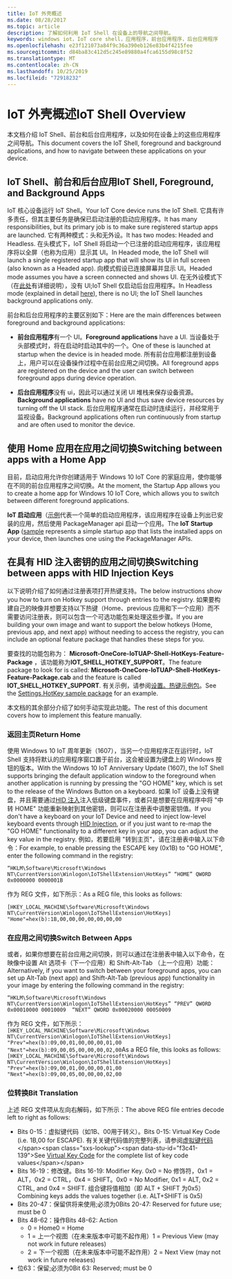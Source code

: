 ```yaml
---
title: IoT 外壳概述
ms.date: 08/28/2017
ms.topic: article
description: 了解如何利用 IoT Shell 在设备上的导航之间导航。
keywords: windows iot，IoT core shell，应用程序，前台应用程序，后台应用程序
ms.openlocfilehash: e23f121073a84f9c36a390eb126e83b4f4215fee
ms.sourcegitcommit: d84ba83c412d5c245e89880a4fca6155d98c8f52
ms.translationtype: MT
ms.contentlocale: zh-CN
ms.lasthandoff: 10/25/2019
ms.locfileid: "72918232"
---
```

# <a name="iot-shell-overview"></a><span data-ttu-id="f3c41-104">IoT 外壳概述</span><span class="sxs-lookup"><span data-stu-id="f3c41-104">IoT Shell Overview</span></span>

<span data-ttu-id="f3c41-105">本文档介绍 IoT Shell、前台和后台应用程序，以及如何在设备上的这些应用程序之间导航。</span><span class="sxs-lookup"><span data-stu-id="f3c41-105">This document covers the IoT Shell, foreground and background applications, and how to navigate between these applications on your device.</span></span>

## <a name="iot-shell-foreground-and-background-apps"></a><span data-ttu-id="f3c41-106">IoT Shell、前台和后台应用</span><span class="sxs-lookup"><span data-stu-id="f3c41-106">IoT Shell, Foreground, and Background Apps</span></span>

<span data-ttu-id="f3c41-107">IoT 核心设备运行 IoT Shell。</span><span class="sxs-lookup"><span data-stu-id="f3c41-107">Your IoT Core device runs the IoT Shell.</span></span> <span data-ttu-id="f3c41-108">它具有许多责任，但其主要任务是确保已启动注册的启动应用程序。</span><span class="sxs-lookup"><span data-stu-id="f3c41-108">It has many responsibilities, but its primary job is to make sure registered startup apps are launched.</span></span> <span data-ttu-id="f3c41-109">它有两种模式：头和无外设。</span><span class="sxs-lookup"><span data-stu-id="f3c41-109">It has two modes: Headed and Headless.</span></span> <span data-ttu-id="f3c41-110">在头模式下，IoT Shell 将启动一个已注册的启动应用程序，该应用程序将以全屏（也称为应用）显示其 UI。</span><span class="sxs-lookup"><span data-stu-id="f3c41-110">In Headed mode, the IoT Shell will launch a single registered startup app that will show its UI in full screen (also known as a Headed app).</span></span> <span data-ttu-id="f3c41-111">向模式假设已连接屏幕并显示 UI。</span><span class="sxs-lookup"><span data-stu-id="f3c41-111">Headed mode assumes you have a screen connected and shows UI.</span></span> <span data-ttu-id="f3c41-112">在无外设模式下（在[此处](../learn-about-hardware/HeadlessMode.md)有详细说明），没有 UI;IoT Shell 仅启动后台应用程序。</span><span class="sxs-lookup"><span data-stu-id="f3c41-112">In Headless mode (explained in detail [here](../learn-about-hardware/HeadlessMode.md)), there is no UI; the IoT Shell launches background applications only.</span></span>

<span data-ttu-id="f3c41-113">前台和后台应用程序的主要区别如下：</span><span class="sxs-lookup"><span data-stu-id="f3c41-113">Here are the main differences between foreground and background applications:</span></span>

- <span data-ttu-id="f3c41-114">**前台应用程序**有一个 UI。</span><span class="sxs-lookup"><span data-stu-id="f3c41-114">**Foreground applications** have a UI.</span></span> <span data-ttu-id="f3c41-115">当设备处于头部模式时，将在启动时启动其中的一个。</span><span class="sxs-lookup"><span data-stu-id="f3c41-115">One of these is launched at startup when the device is in headed mode.</span></span> <span data-ttu-id="f3c41-116">所有前台应用都注册到设备上，用户可以在设备操作过程中在前台应用之间切换。</span><span class="sxs-lookup"><span data-stu-id="f3c41-116">All foreground apps are registered on the device and the user can switch between foreground apps during device operation.</span></span>

- <span data-ttu-id="f3c41-117">**后台应用程序**没有 ui，因此可以通过关闭 UI 堆栈来保存设备资源。</span><span class="sxs-lookup"><span data-stu-id="f3c41-117">**Background applications** have no UI and thus save device resources by turning off the UI stack.</span></span> <span data-ttu-id="f3c41-118">后台应用程序通常在启动时连续运行，并经常用于监视设备。</span><span class="sxs-lookup"><span data-stu-id="f3c41-118">Background applications often run continuously from startup and are often used to monitor the device.</span></span>

## <a name="switching-between-apps-with-a-home-app"></a><span data-ttu-id="f3c41-119">使用 Home 应用在应用之间切换</span><span class="sxs-lookup"><span data-stu-id="f3c41-119">Switching between apps with a Home App</span></span>

<span data-ttu-id="f3c41-120">目前，启动应用允许你创建适用于 Windows 10 IoT Core 的家庭应用，使你能够在不同的前台应用程序之间切换。</span><span class="sxs-lookup"><span data-stu-id="f3c41-120">At the moment, the Startup App allows you to create a home app for Windows 10 IoT Core, which allows you to switch between different foreground applications.</span></span> 

<span data-ttu-id="f3c41-121">**IoT 启动应用**（[示例](https://github.com/microsoft/Windows-iotcore-samples/tree/master/Samples/IoTStartApp)代表一个简单的启动应用程序，该应用程序在设备上列出已安装的应用，然后使用 PackageManager api 启动一个应用。</span><span class="sxs-lookup"><span data-stu-id="f3c41-121">The **IoT Startup App** ([sample](https://github.com/microsoft/Windows-iotcore-samples/tree/master/Samples/IoTStartApp) represents a simple startup app that lists the installed apps on your device, then launches one using the PackageManager APIs.</span></span>

## <a name="switching-between-apps-with-hid-injection-keys"></a><span data-ttu-id="f3c41-122">在具有 HID 注入密钥的应用之间切换</span><span class="sxs-lookup"><span data-stu-id="f3c41-122">Switching between apps with HID Injection Keys</span></span>

<span data-ttu-id="f3c41-123">以下说明介绍了如何通过注册表项打开热键支持。</span><span class="sxs-lookup"><span data-stu-id="f3c41-123">The below instructions show you how to turn on Hotkey support through entries to the registry.</span></span> <span data-ttu-id="f3c41-124">如果要构建自己的映像并想要支持以下热键（Home、previous 应用和下一个应用）而不需要访问注册表，则可以包含一个可选功能包来处理这些步骤。</span><span class="sxs-lookup"><span data-stu-id="f3c41-124">If you are building your own image and want to support the below hotkeys (Home, previous app, and next app) without needing to access the registry, you can include an optional feature package that handles these steps for you.</span></span>

<span data-ttu-id="f3c41-125">要查找的功能包称为： **Microsoft-OneCore-IoTUAP-Shell-HotKeys-Feature-Package** ，该功能称为**IOT_SHELL_HOTKEY_SUPPORT**。</span><span class="sxs-lookup"><span data-stu-id="f3c41-125">The feature package to look for is called: **Microsoft-OneCore-IoTUAP-Shell-HotKeys-Feature-Package.cab** and the feature is called **IOT_SHELL_HOTKEY_SUPPORT**.</span></span> <span data-ttu-id="f3c41-126">有关示例，请参阅[设置。热键示例包](https://github.com/ms-iot/iot-adk-addonkit/tree/master/Workspace/Common/Packages/Settings.HotKey/Settings.HotKey.pkg.xml)。</span><span class="sxs-lookup"><span data-stu-id="f3c41-126">See the [Settings.HotKey sample package](https://github.com/ms-iot/iot-adk-addonkit/tree/master/Workspace/Common/Packages/Settings.HotKey/Settings.HotKey.pkg.xml) for an example.</span></span>

<span data-ttu-id="f3c41-127">本文档的其余部分介绍了如何手动实现此功能。</span><span class="sxs-lookup"><span data-stu-id="f3c41-127">The rest of this document covers how to implement this feature manually.</span></span>

### <a name="return-home"></a><span data-ttu-id="f3c41-128">返回主页</span><span class="sxs-lookup"><span data-stu-id="f3c41-128">Return Home</span></span>

<span data-ttu-id="f3c41-129">使用 Windows 10 IoT 周年更新（1607），当另一个应用程序正在运行时，IoT Shell 支持将默认的应用程序窗口置于前台，这会被设置为键盘上的 Windows 按钮的版本。</span><span class="sxs-lookup"><span data-stu-id="f3c41-129">With the Windows 10 IoT Anniversary Update (1607), the IoT Shell supports bringing the default application window to the foreground when another application is running by pressing the "GO HOME" key, which is set to the release of the Windows Button on a keyboard.</span></span> <span data-ttu-id="f3c41-130">如果 IoT 设备上没有键盘，并且需要通过[HID 注入](https://developer.microsoft.com/en-us/windows/iot/samples/hidinjection)注入低级键盘事件，或者只是想要在应用程序中将 "中转 HOME" 功能重新映射到其他密钥，则可以在注册表中调整密钥值。</span><span class="sxs-lookup"><span data-stu-id="f3c41-130">If you don't have a keyboard on your IoT Device and need to inject low-level keyboard events through [HID Injection](https://developer.microsoft.com/en-us/windows/iot/samples/hidinjection), or if you just want to re-map the "GO HOME" functionality to a different key in your app, you can adjust the key value in the registry.</span></span> <span data-ttu-id="f3c41-131">例如，若要启用 "转到主页"，请在注册表中输入以下命令：</span><span class="sxs-lookup"><span data-stu-id="f3c41-131">For example, to enable pressing the ESCAPE key (0x1B) to "GO HOME", enter the following command in the registry:</span></span>

``
“HKLM\Software\Microsoft\Windows NT\CurrentVersion\Winlogon\IoTShellExtension\HotKeys” “HOME” QWORD    0x0000000 0000001B  
``

<span data-ttu-id="f3c41-132">作为 REG 文件，如下所示：</span><span class="sxs-lookup"><span data-stu-id="f3c41-132">As a REG file, this looks as follows:</span></span>

``
[HKEY_LOCAL_MACHINE\Software\Microsoft\Windows NT\CurrentVersion\Winlogon\IoTShellExtension\HotKeys]
"Home"=hex(b):1B,00,00,00,00,00,00,00
``

### <a name="switch-between-apps"></a><span data-ttu-id="f3c41-133">在应用之间切换</span><span class="sxs-lookup"><span data-stu-id="f3c41-133">Switch Between Apps</span></span>

<span data-ttu-id="f3c41-134">或者，如果你想要在前台应用之间切换，则可以通过在注册表中输入以下命令，在映像中设置 Alt 选项卡（下一个应用）和 Shift-Alt-Tab （上一个应用）功能：</span><span class="sxs-lookup"><span data-stu-id="f3c41-134">Alternatively, if you want to switch between your foreground apps, you can set up Alt-Tab (next app) and Shift-Alt-Tab (previous app) functionality in your image by entering the following command in the registry:</span></span>

``
“HKLM\Software\Microsoft\Windows NT\CurrentVersion\Winlogon\IoTShellExtension\HotKeys”
“PREV” QWORD 0x00010000 00010009 
“NEXT” QWORD 0x00020000 00050009 
``

<span data-ttu-id="f3c41-135">作为 REG 文件，如下所示： ``
[HKEY_LOCAL_MACHINE\Software\Microsoft\Windows NT\CurrentVersion\Winlogon\IoTShellExtension\HotKeys]
"Prev"=hex(b):09,00,01,00,00,00,01,00
"Next"=hex(b):09,00,05,00,00,00,02,00
``</span><span class="sxs-lookup"><span data-stu-id="f3c41-135">As a REG file, this looks as follows: ``
[HKEY_LOCAL_MACHINE\Software\Microsoft\Windows NT\CurrentVersion\Winlogon\IoTShellExtension\HotKeys]
"Prev"=hex(b):09,00,01,00,00,00,01,00
"Next"=hex(b):09,00,05,00,00,00,02,00
``</span></span>

### <a name="bit-translation"></a><span data-ttu-id="f3c41-136">位转换</span><span class="sxs-lookup"><span data-stu-id="f3c41-136">Bit Translation</span></span>

<span data-ttu-id="f3c41-137">上述 REG 文件项从左向右解码，如下所示：</span><span class="sxs-lookup"><span data-stu-id="f3c41-137">The above REG file entries decode left to right as follows:</span></span>

- <span data-ttu-id="f3c41-138">Bits 0-15：虚拟键代码（如1B、00用于转义）。</span><span class="sxs-lookup"><span data-stu-id="f3c41-138">Bits 0-15: Virtual Key Code (i.e. 1B,00 for ESCAPE).</span></span> <span data-ttu-id="f3c41-139">有关关键代码值的完整列表，请参阅[虚拟键代码](https://msdn.microsoft.com/library/windows/desktop/dd375731(v=vs.85).aspx)</span><span class="sxs-lookup"><span data-stu-id="f3c41-139">See [Virtual Key Code](https://msdn.microsoft.com/library/windows/desktop/dd375731(v=vs.85).aspx) for the complete list of key code values</span></span>
- <span data-ttu-id="f3c41-140">Bits 16-19：修改键。</span><span class="sxs-lookup"><span data-stu-id="f3c41-140">Bits 16-19: Modifier Key.</span></span> <span data-ttu-id="f3c41-141">0x0 = No 修饰符，0x1 = ALT，0x2 = CTRL，0x4 = SHIFT。</span><span class="sxs-lookup"><span data-stu-id="f3c41-141">0x0 = No Modifier, 0x1 = ALT, 0x2 = CTRL, and 0x4 = SHIFT.</span></span> <span data-ttu-id="f3c41-142">组合键将值相加（即 ALT + SHIFT 为0x5）</span><span class="sxs-lookup"><span data-stu-id="f3c41-142">Combining keys adds the values together (i.e. ALT+SHIFT is 0x5)</span></span>
- <span data-ttu-id="f3c41-143">Bits 20-47：保留供将来使用;必须为0</span><span class="sxs-lookup"><span data-stu-id="f3c41-143">Bits 20-47: Reserved for future use; must be 0</span></span>
- <span data-ttu-id="f3c41-144">Bits 48-62：操作</span><span class="sxs-lookup"><span data-stu-id="f3c41-144">Bits 48-62:  Action</span></span>
    - <span data-ttu-id="f3c41-145">0 = Home</span><span class="sxs-lookup"><span data-stu-id="f3c41-145">0 = Home</span></span>
    - <span data-ttu-id="f3c41-146">1 = 上一个视图（在未来版本中可能不起作用）</span><span class="sxs-lookup"><span data-stu-id="f3c41-146">1 = Previous View (may not work in future releases)</span></span>
    - <span data-ttu-id="f3c41-147">2 = 下一个视图（在未来版本中可能不起作用）</span><span class="sxs-lookup"><span data-stu-id="f3c41-147">2 = Next View (may not work in future releases)</span></span>
- <span data-ttu-id="f3c41-148">位63：保留;必须为0</span><span class="sxs-lookup"><span data-stu-id="f3c41-148">Bit 63: Reserved; must be 0</span></span>


